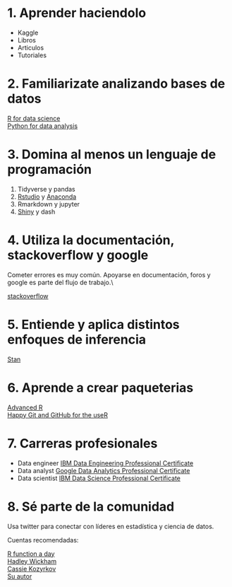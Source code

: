 

# 1. Aprender haciendolo

* Kaggle
* Libros
* Articulos
* Tutoriales

# 2. Familiarizate analizando bases de datos

[R for data science](https://r4ds.had.co.nz/)\
[Python for data analysis](https://wesmckinney.com/pages/book.html)

# 3. Domina al menos un lenguaje de programación

1. Tidyverse y pandas
2. [Rstudio](https://www.rstudio.com/) y [Anaconda](https://www.anaconda.com/)
3. Rmarkdown y jupyter
4. [Shiny](https://mastering-shiny.org/) y dash

# 4. Utiliza la documentación, stackoverflow y google

Cometer errores es muy común. Apoyarse en documentación, foros y google es parte del flujo de trabajo.\

[stackoverflow](https://stackoverflow.com/)

# 5. Entiende y aplica distintos enfoques de inferencia

[Stan](https://mc-stan.org/)

# 6. Aprende a crear paqueterias

[Advanced R](https://adv-r.hadley.nz/)\
[Happy Git and GitHub for the useR](https://happygitwithr.com/)

# 7. Carreras profesionales

* Data engineer [IBM Data Engineering Professional Certificate](https://www.coursera.org/professional-certificates/ibm-data-engineer)
* Data analyst [Google Data Analytics Professional Certificate](https://www.coursera.org/professional-certificates/google-data-analytics)
* Data scientist [IBM Data Science Professional Certificate](https://www.coursera.org/professional-certificates/ibm-data-science)

# 8. Sé parte de la comunidad

Usa twitter para conectar con líderes en estadística y ciencia de datos.

Cuentas recomendadas:

[R function a day](https://twitter.com/rfunctionaday)\
[Hadley Wickham](https://twitter.com/hadleywickham)\
[Cassie Kozyrkov](https://twitter.com/quaesita)\
[Su autor](https://twitter.com/BryanStevOC)


